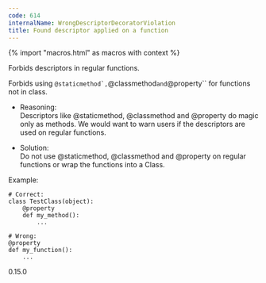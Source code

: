 ```yaml
---
code: 614
internalName: WrongDescriptorDecoratorViolation
title: Found descriptor applied on a function
---
```


{% import "macros.html" as macros with context %}

Forbids descriptors in regular functions.

Forbids using ``@staticmethod`,``@classmethod`and`@property\`\` for
functions not in class.

  - Reasoning:  
    Descriptors like @staticmethod, @classmethod and @property do magic
    only as methods. We would want to warn users if the descriptors are
    used on regular functions.

  - Solution:  
    Do not use @staticmethod, @classmethod and @property on regular
    functions or wrap the functions into a Class.

Example:

    # Correct:
    class TestClass(object):
        @property
        def my_method():
            ...
    
    # Wrong:
    @property
    def my_function():
        ...

<div class="versionadded">

0.15.0

</div>